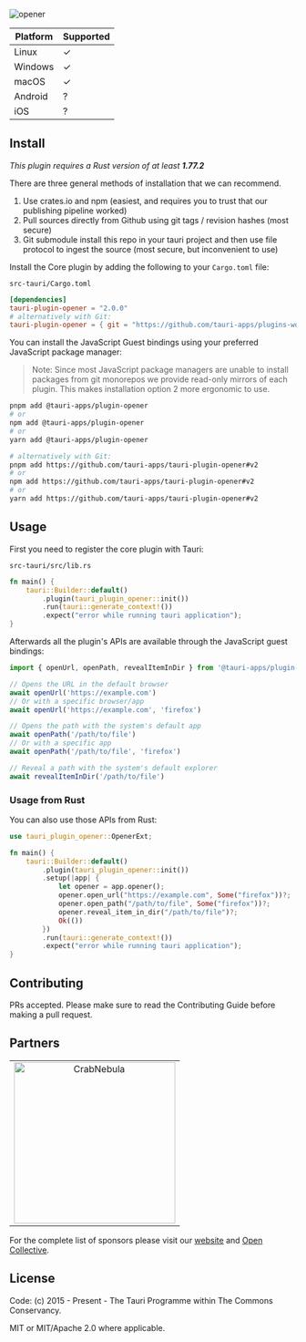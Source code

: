 ![opener](https://github.com/tauri-apps/plugins-workspace/raw/v2/plugins/opener/banner.png)

<!-- description -->

| Platform | Supported |
| -------- | --------- |
| Linux    | ✓         |
| Windows  | ✓         |
| macOS    | ✓         |
| Android  | ?         |
| iOS      | ?         |

## Install

_This plugin requires a Rust version of at least **1.77.2**_

There are three general methods of installation that we can recommend.

1. Use crates.io and npm (easiest, and requires you to trust that our publishing pipeline worked)
2. Pull sources directly from Github using git tags / revision hashes (most secure)
3. Git submodule install this repo in your tauri project and then use file protocol to ingest the source (most secure, but inconvenient to use)

Install the Core plugin by adding the following to your `Cargo.toml` file:

`src-tauri/Cargo.toml`

```toml
[dependencies]
tauri-plugin-opener = "2.0.0"
# alternatively with Git:
tauri-plugin-opener = { git = "https://github.com/tauri-apps/plugins-workspace", branch = "v2" }
```

You can install the JavaScript Guest bindings using your preferred JavaScript package manager:

> Note: Since most JavaScript package managers are unable to install packages from git monorepos we provide read-only mirrors of each plugin. This makes installation option 2 more ergonomic to use.

<!-- Add the branch for installations using git! -->

```sh
pnpm add @tauri-apps/plugin-opener
# or
npm add @tauri-apps/plugin-opener
# or
yarn add @tauri-apps/plugin-opener

# alternatively with Git:
pnpm add https://github.com/tauri-apps/tauri-plugin-opener#v2
# or
npm add https://github.com/tauri-apps/tauri-plugin-opener#v2
# or
yarn add https://github.com/tauri-apps/tauri-plugin-opener#v2
```

## Usage

First you need to register the core plugin with Tauri:

`src-tauri/src/lib.rs`

```rust
fn main() {
    tauri::Builder::default()
        .plugin(tauri_plugin_opener::init())
        .run(tauri::generate_context!())
        .expect("error while running tauri application");
}
```

Afterwards all the plugin's APIs are available through the JavaScript guest bindings:

```javascript
import { openUrl, openPath, revealItemInDir } from '@tauri-apps/plugin-opener'

// Opens the URL in the default browser
await openUrl('https://example.com')
// Or with a specific browser/app
await openUrl('https://example.com', 'firefox')

// Opens the path with the system's default app
await openPath('/path/to/file')
// Or with a specific app
await openPath('/path/to/file', 'firefox')

// Reveal a path with the system's default explorer
await revealItemInDir('/path/to/file')
```

### Usage from Rust

You can also use those APIs from Rust:

```rust
use tauri_plugin_opener::OpenerExt;

fn main() {
    tauri::Builder::default()
        .plugin(tauri_plugin_opener::init())
        .setup(|app| {
            let opener = app.opener();
            opener.open_url("https://example.com", Some("firefox"))?;
            opener.open_path("/path/to/file", Some("firefox"))?;
            opener.reveal_item_in_dir("/path/to/file")?;
            Ok(())
        })
        .run(tauri::generate_context!())
        .expect("error while running tauri application");
}
```

## Contributing

PRs accepted. Please make sure to read the Contributing Guide before making a pull request.

## Partners

<table>
  <tbody>
    <tr>
      <td align="center" valign="middle">
        <a href="https://crabnebula.dev" target="_blank">
          <img src="https://github.com/tauri-apps/plugins-workspace/raw/v2/.github/sponsors/crabnebula.svg" alt="CrabNebula" width="283">
        </a>
      </td>
    </tr>
  </tbody>
</table>

For the complete list of sponsors please visit our [website](https://tauri.app#sponsors) and [Open Collective](https://opencollective.com/tauri).

## License

Code: (c) 2015 - Present - The Tauri Programme within The Commons Conservancy.

MIT or MIT/Apache 2.0 where applicable.
